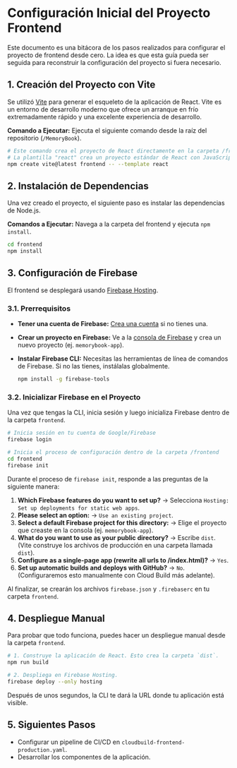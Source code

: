 # Configuración Inicial del Proyecto Frontend

Este documento es una bitácora de los pasos realizados para configurar el proyecto de frontend desde cero. La idea es que esta guía pueda ser seguida para reconstruir la configuración del proyecto si fuera necesario.

## 1. Creación del Proyecto con Vite

Se utilizó [Vite](https://vitejs.dev/) para generar el esqueleto de la aplicación de React. Vite es un entorno de desarrollo moderno que ofrece un arranque en frío extremadamente rápido y una excelente experiencia de desarrollo.

**Comando a Ejecutar:**
Ejecuta el siguiente comando desde la raíz del repositorio (`/MemoryBook`).

```bash
# Este comando crea el proyecto de React directamente en la carpeta /frontend.
# La plantilla "react" crea un proyecto estándar de React con JavaScript.
npm create vite@latest frontend -- --template react
```

## 2. Instalación de Dependencias

Una vez creado el proyecto, el siguiente paso es instalar las dependencias de Node.js.

**Comandos a Ejecutar:**
Navega a la carpeta del frontend y ejecuta `npm install`.

```bash
cd frontend
npm install
```

## 3. Configuración de Firebase

El frontend se desplegará usando [Firebase Hosting](https://firebase.google.com/docs/hosting).

### 3.1. Prerrequisitos

*   **Tener una cuenta de Firebase:** [Crea una cuenta](https://firebase.google.com/) si no tienes una.
*   **Crear un proyecto en Firebase:** Ve a la [consola de Firebase](https://console.firebase.google.com/) y crea un nuevo proyecto (ej. `memorybook-app`).
*   **Instalar Firebase CLI:** Necesitas las herramientas de línea de comandos de Firebase. Si no las tienes, instálalas globalmente.

    ```bash
    npm install -g firebase-tools
    ```

### 3.2. Inicializar Firebase en el Proyecto

Una vez que tengas la CLI, inicia sesión y luego inicializa Firebase dentro de la carpeta `frontend`.

```bash
# Inicia sesión en tu cuenta de Google/Firebase
firebase login

# Inicia el proceso de configuración dentro de la carpeta /frontend
cd frontend
firebase init
```

Durante el proceso de `firebase init`, responde a las preguntas de la siguiente manera:

1.  **Which Firebase features do you want to set up?** -> Selecciona `Hosting: Set up deployments for static web apps`.
2.  **Please select an option:** -> `Use an existing project`.
3.  **Select a default Firebase project for this directory:** -> Elige el proyecto que creaste en la consola (ej. `memorybook-app`).
4.  **What do you want to use as your public directory?** -> Escribe `dist`. (Vite construye los archivos de producción en una carpeta llamada `dist`).
5.  **Configure as a single-page app (rewrite all urls to /index.html)?** -> `Yes`.
6.  **Set up automatic builds and deploys with GitHub?** -> `No`. (Configuraremos esto manualmente con Cloud Build más adelante).

Al finalizar, se crearán los archivos `firebase.json` y `.firebaserc` en tu carpeta `frontend`.

## 4. Despliegue Manual

Para probar que todo funciona, puedes hacer un despliegue manual desde la carpeta `frontend`.

```bash
# 1. Construye la aplicación de React. Esto crea la carpeta `dist`.
npm run build

# 2. Despliega en Firebase Hosting.
firebase deploy --only hosting
```
Después de unos segundos, la CLI te dará la URL donde tu aplicación está visible.

## 5. Siguientes Pasos

*   Configurar un pipeline de CI/CD en `cloudbuild-frontend-production.yaml`.
*   Desarrollar los componentes de la aplicación.